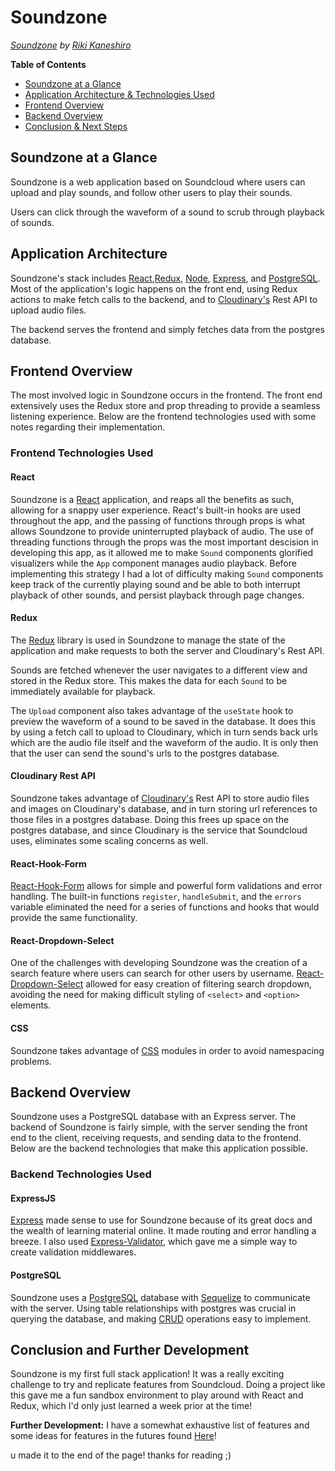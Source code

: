 # Soundzone
*[Soundzone](https://sound-zone.herokuapp.com) by [Riki Kaneshiro](https://arkaneshiro.github.io/)*

**Table of Contents**
* [Soundzone at a Glance](#soundzone-at-a-glance)
* [Application Architecture & Technologies Used](#application-architecture)
* [Frontend Overview](#frontend-overview)
* [Backend Overview](#backend-overview)
* [Conclusion & Next Steps](#conclusion-and-further-development)

## Soundzone at a Glance
Soundzone is a web application based on Soundcloud where users can upload and play sounds, and follow other users to play their sounds.

Users can click through the waveform of a sound to scrub through playback of sounds.

## Application Architecture
Soundzone's stack includes [React](https://reactjs.org/),[Redux](https://redux.js.org/), [Node](https://nodejs.org/en/), [Express](https://expressjs.com/), and [PostgreSQL](https://www.postgresql.org/). Most of the application's logic happens on the front end, using Redux actions to make fetch calls to the backend, and to [Cloudinary's](https://cloudinary.com/documentation) Rest API to upload audio files.

The backend serves the frontend and simply fetches data from the postgres database.

## Frontend Overview
The most involved logic in Soundzone occurs in the frontend. The front end extensively uses the Redux store and prop threading to provide a seamless listening experience. Below are the frontend technologies used with some notes regarding their implementation.

### Frontend Technologies Used
#### React
Soundzone is a [React](https://reactjs.org/) application, and reaps all the benefits as such, allowing for a snappy user experience. React's built-in hooks are used throughout the app, and the passing of functions through props is what allows Soundzone to provide uninterrupted playback of audio. The use of threading functions through the props was the most important descision in developing this app, as it allowed me to make `Sound` components glorified visualizers while the `App` component manages audio playback. Before implementing this strategy I had a lot of difficulty making `Sound` components keep track of the currently playing sound and be able to both interrupt playback of other sounds, and persist playback through page changes.

#### Redux
The [Redux](https://redux.js.org/) library is used in Soundzone to manage the state of the application and make requests to both the server and Cloudinary's Rest API.

Sounds are fetched whenever the user navigates to a different view and stored in the Redux store. This makes the data for each `Sound` to be immediately available for playback.

The `Upload` component also takes advantage of the `useState` hook to preview the waveform of a sound to be saved in the database. It does this by using a fetch call to upload to Cloudinary, which in turn sends back urls which are the audio file itself and the waveform of the audio. It is only then that the user can send the sound's urls to the postgres database.

#### Cloudinary Rest API
Soundzone takes advantage of [Cloudinary's](https://cloudinary.com/documentation)  Rest API to store audio files and images on Cloudinary's database, and in turn storing url references to those files in a postgres database. Doing this frees up space on the postgres database, and since Cloudinary is the service that Soundcloud uses, eliminates some scaling concerns as well.

#### React-Hook-Form
[React-Hook-Form](https://react-hook-form.com/) allows for simple and powerful form validations and error handling. The built-in functions `register`, `handleSubmit`, and the `errors` variable eliminated the need for a series of functions and hooks that would provide the same functionality.

#### React-Dropdown-Select
One of the challenges with developing Soundzone was the creation of a search feature where users can search for other users by username. [React-Dropdown-Select](https://sanusart.github.io/react-dropdown-select/) allowed for easy creation of filtering search dropdown, avoiding the need for making difficult styling of `<select>` and `<option>` elements.

#### CSS
Soundzone takes advantage of [CSS](https://developer.mozilla.org/en-US/docs/Web/CSS) modules in order to avoid namespacing problems.

## Backend Overview
Soundzone uses a PostgreSQL database with an Express server. The backend of Soundzone is fairly simple, with the server sending the front end to the client, receiving requests, and sending data to the frontend. Below are the backend technologies that make this application possible.

### Backend Technologies Used
#### ExpressJS
[Express](https://expressjs.com/) made sense to use for Soundzone because of its great docs and the wealth of learning material online. It made routing and error handling a breeze. I also used [Express-Validator](https://express-validator.github.io/docs/), which gave me a simple way to create validation middlewares.

#### PostgreSQL
Soundzone uses a [PostgreSQL](https://www.postgresql.org/) database with [Sequelize](https://sequelize.org/) to communicate with the server. Using table relationships with postgres was crucial in querying the database, and making [CRUD](https://developer.mozilla.org/en-US/docs/Glossary/CRUD) operations easy to implement.

## Conclusion and Further Development
Soundzone is my first full stack application! It was a really exciting challenge to try and replicate features from Soundcloud. Doing a project like this gave me a fun sandbox environment to play around with React and Redux, which I'd only just learned a week prior at the time!

**Further Development:** I have a somewhat exhaustive list of features and some ideas for features in the futures found [Here](https://github.com/arkaneshiro/Sound-Zone/blob/master/Documentation/featureList.md)!






u made it to the end of the page! thanks for reading ;)
